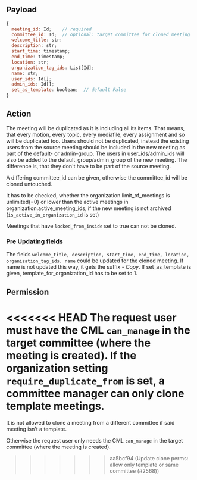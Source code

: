## Payload

```js
{
  meeting_id: Id;    // required
  committee_id: Id;  // optional: target committee for cloned meeting
  welcome_title: str;
  description: str;
  start_time: timestamp;
  end_time: timestamp;
  location: str;
  organization_tag_ids: List[Id];
  name: str;
  user_ids: Id[];
  admin_ids: Id[];
  set_as_template: boolean;  // default False
}
```

## Action

The meeting will be duplicated as it is including all its items. That means, that every motion, every topic, every mediafile, every assignment and so will be duplicated too. Users should not be duplicated, instead the existing users from the source meeting should be included in the new meeting as part of the default- or admin-group.
The users in user_ids/admin_ids will also be added to the default_group/admin_group of the new meeting. The difference is, that they don't have to be part of the source meeting.

A differing committee_id can be given, otherwise the committee_id
will be cloned untouched. 

It has to be checked, whether the organization.limit_of_meetings is unlimited(=0) or lower than the active meetings in organization.active_meeting_ids, if the new meeting is not archived (`is_active_in_organization_id` is set)

Meetings that have `locked_from_inside` set to true can not be cloned.

### Pre Updating fields

The fields `welcome_title, description, start_time, end_time, location, organization_tag_ids, name` could be updated for the 
cloned meeting. If name is not updated this way, it gets the suffix _- Copy_.
If set_as_template is given, template_for_organization_id has to be set to 1.

## Permission

<<<<<<< HEAD
The request user must have the CML `can_manage` in the target committee (where the meeting is created).
If the organization setting `require_duplicate_from` is set, a committee manager can only clone template meetings.
=======
It is not allowed to clone a meeting from a different committee if said meeting isn't a template.

Otherwise the request user only needs the CML `can_manage` in the target committee (where the meeting is created).

>>>>>>> aa5bcf94 (Update clone perms: allow only template or same committee (#2568))
